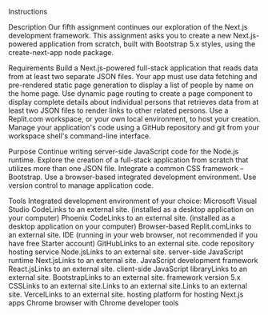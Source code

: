 Instructions

Description
Our fifth assignment continues our exploration of the Next.js development framework. This assignment asks you to create a new Next.js-powered application from scratch, built with Bootstrap 5.x styles, using the create-next-app node package.

Requirements
Build a Next.js-powered full-stack application that reads data from at least two separate JSON files. Your app must use data fetching and pre-rendered static page generation to display a list of people by name on the home page. Use dynamic page routing to create a page component to display complete details about individual persons that retrieves data from at least two JSON files to render links to other related persons. Use a Replit.com workspace, or your own local environment, to host your creation. Manage your application's code using a GitHub repository and git from your workspace shell's command-line interface. 

Purpose
Continue writing server-side JavaScript code for the Node.js runtime.
Explore the creation of a full-stack application from scratch that utilizes more than one JSON file.
Integrate a common CSS framework – Bootstrap.
Use a browser-based integrated development environment.
Use version control to manage application code.

Tools
Integrated development environment of your choice:
Microsoft Visual Studio CodeLinks to an external site. (installed as a desktop application on your computer)
Phoenix CodeLinks to an external site. (installed as a desktop application on your computer)
Browser-based Replit.comLinks to an external site. IDE (running in your web browser, not recommended if you have free Starter account)
GitHubLinks to an external site. code repository hosting service
Node.jsLinks to an external site. server-side JavaScript runtime
Next.jsLinks to an external site. JavaScript development framework
React.jsLinks to an external site. client-side JavaScript libraryLinks to an external site.
BootstrapLinks to an external site. framework version 5.x CSSLinks to an external site.Links to an external site.Links to an external site.
VercelLinks to an external site. hosting platform for hosting Next.js apps
Chrome browser with Chrome developer tools